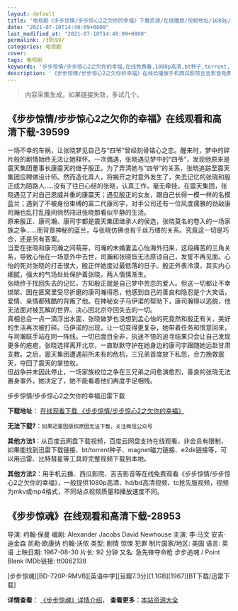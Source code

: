 ```yaml
---
layout: default
title: '电视剧《步步惊情/步步惊心2之欠你的幸福》下载资源/在线播放/视频地址/1080p/高清/蓝光'
date: "2021-07-10T14:40:09+0800"
last_modified_at: "2021-07-10T14:40:09+0800"
permalink: /39599/
categories: 电视剧
cover:
tags: 电视剧
keywords: '步步惊情/步步惊心2之欠你的幸福,在线免费看,1080p高清,bt种子,torrent,百度云盘,magnet,磁力链,迅雷下载资源'
description: '《步步惊情/步步惊心2之欠你的幸福》在线云播放手机西瓜影院吉吉影音免费看，1080p高清bd/hd未删减完整版和tc抢先枪版，mkv/mp4格式，附带bt/torrent种子、magnet/磁力链、百度云盘、网盘资源迅雷下载链接'
---
```


>内容采集生成，如果链接失效，多试几个。


## 《步步惊情/步步惊心2之欠你的幸福》在线观看和高清下载-39599

一场不幸的车祸，让张晓梦见自己与&ldquo;四爷”曾经刻骨铭心之恋。醒来时，梦中的碎片般的剧情始终无法让她释怀。一次偶遇，张晓遇见梦中的&ldquo;四爷”，发现他原来是震天集团董事长康震天的继子殷正。为了弄清她与&ldquo;四爷”的关系，张晓追踪至震天集团应聘做设计师。然而造化弄人，将揭开之时意外发生了，失去记忆的张晓和殷正成为陌路人.....没有了往日心结的张晓，认真工作，毫无牵挂。在震天集团，张晓遇见了对自己恩威并重的康震天；遇见殷正的女友，跟自己长得一模一样的名模蓝兰；遇到了不被身份束缚的富二代康司宇，对手公司还有一位风度儒雅的劲敌康司瀚也乱打乱撞间俏然闯进张晓那看似平静的生活。<br />原来殷正、康司瀚、康司宇都是震天集团继承人的侯选，张晓莫名的卷入的一场家族之争......而背景神秘的蓝兰，与张晓仿佛也有千丝万缕的关系。究竟这一切是巧合，还是另有答案。<br />当爱在张晓和康司瀚之间萌芽，司瀚的未婚妻孟心怡海外归来，这段痛苦的三角关系，导致心怡在一场意外中去世，司瀚和张晓皆无法原谅自己，发誓不再见面。心怡的死对张晓的打击很大，殷正伴她度过最低落的日子。殷正外表冷漠，其实内心细腻，强大的气场处处保护着张晓，两人情愫渐生。<br />张晓终于找回失去的记忆，方知殷正就是自己梦中苦恋的爱人。但这一切都让不幸绑架、困在匪窝里受尽折磨的康司瀚得悉，他感到自己的善良和隐忍是个大笑话，爱情、亲情都残酷的背叛了他。在神秘女子马伊诺的帮助下，康司瀚得以逃脱，他无法面对被瓦解的世界。决心回北京夺回失去的一切。<br />真相总会一点一滴浮出水面，张晓做梦也没想到孟心怡的死竟然和殷正有关，美好的生活再次被打碎。马伊诺的出现，让一切变得更复杂，她带着任务和恨意回来，与司瀚联手站在同一阵线。一切已面目全非，执迷不悟的追寻结果只会让自己发现更多的疮疤，张晓选择离开北京，一直默默守护在她身边的康司宇跟随她远赴甘肃支教。之后，震天集团遭遇前所未有的危机，三兄弟首度放下私怨，合力挽救震天，夺回了震天的掌控权。<br />但战争并未因此停止，一场家族权位之争在三兄弟之间愈演愈烈，善良的张晓无法置身事外，她决定了，她不能看着他们再度手足相残。</p>


步步惊情/步步惊心2之欠你的幸福迅雷下载

**下载地址**： [在线观看下载 《步步惊情/步步惊心2之欠你的幸福》](https://www.993dy.com//vod-detail-id-12706.html) 


**无法下载?**：`如果迅雷因版权原因无法下载，关注微信公众号 `

**其他方法1**：从百度云网盘下载视频，百度云网盘支持在线观看，非会员有限制，如果能找到迅雷下载链接、bt/torrent种子、magnet磁力链接、e2dk链接等，可以用迅雷、比特彗星等工具将完整视频下载到本地。

**其他方法2**：用手机云播、西瓜影院、吉吉影音等在线免费观看《步步惊情/步步惊心2之欠你的幸福》，一般提供1080p高清、hd/bd高清视频、tc抢先版视频，视频为mkv或mp4格式，不同站点视频质量和播放速度不同。


## 《步步惊魂》在线观看和高清下载-28953

导演: 约翰·保曼 编剧: Alexander Jacobs David Newhouse 主演: 李·马文 安吉·迪金森 凯勒·欧康纳 约翰·沃侬 类型: 剧情 惊悚 犯罪 制片国家/地区: 美国 语言: 英语 上映日期: 1967-08-30 片长: 92 分钟 又名: 急先锋夺命枪 步步追魂 / Point Blank IMDb链接: tt0062138


[步步惊魂][BD-720P-RMVB][英语中字][豆瓣7.3分][1.1GB][1967][BT下载/迅雷下载]

**详情查看**： [《步步惊魂》详情介绍](/movie/28953/)， **查看更多**：[本站资源大全](/movie/t/all/)

